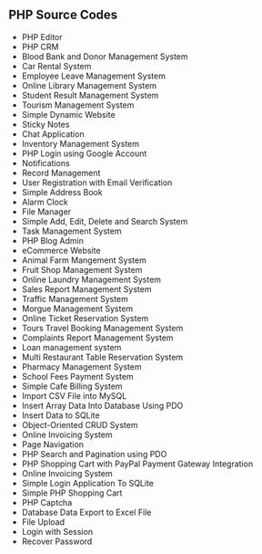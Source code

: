 <h2> PHP Source Codes </h2>
<ul>

 <li><a target="_blank" href="https://github.com/manjunath5496/PHP-Source-Codes/blob/master/php_1.rar" style="text-decoration:none;">PHP Editor</a></li>
  <li><a target="_blank" href="https://github.com/manjunath5496/PHP-CRM" style="text-decoration:none;">PHP CRM</a></li>
 <li><a target="_blank" href="https://github.com/manjunath5496/PHP-Source-Codes/blob/master/bloodbank and donar management system.rar" style="text-decoration:none;">Blood Bank and Donor Management System</a></li>
 <li><a target="_blank" href="https://github.com/manjunath5496/PHP-Source-Codes/blob/master/Car Rental Portal Project.rar" style="text-decoration:none;">Car Rental System </a></li>
 <li><a target="_blank" href="https://github.com/manjunath5496/PHP-Source-Codes/blob/master/Employee Leave Management System.rar" style="text-decoration:none;">Employee Leave Management System</a></li>
 <li><a target="_blank" href="https://github.com/manjunath5496/PHP-Source-Codes/blob/master/Online Library Management System.rar" style="text-decoration:none;">Online Library Management System</a></li>
 <li><a target="_blank" href="https://github.com/manjunath5496/PHP-Source-Codes/blob/master/Student Result Management System.rar" style="text-decoration:none;">Student Result Management System</a></li>
 <li><a target="_blank" href="https://github.com/manjunath5496/PHP-Source-Codes/blob/master/Tourism Management System.rar" style="text-decoration:none;">Tourism Management System</a></li>
  <li><a target="_blank" href="https://github.com/manjunath5496/PHP-Source-Codes/blob/master/simple-website.rar" style="text-decoration:none;">Simple Dynamic Website</a></li>
   <li><a target="_blank" href="https://github.com/manjunath5496/PHP-Source-Codes/blob/master/stickyNotes-master.rar" style="text-decoration:none;">Sticky Notes</a></li>
     <li><a target="_blank" href="https://github.com/manjunath5496/PHP-Source-Codes/blob/master/Chat-Application.rar" style="text-decoration:none;">Chat Application</a></li>
      <li><a target="_blank" href="https://github.com/manjunath5496/PHP-Source-Codes/blob/master/inventory_2014.rar" style="text-decoration:none;">Inventory Management System</a></li>
   
<li><a target="_blank" href="https://github.com/manjunath5496/PHP-Source-Codes/blob/master/Login with Google.rar" style="text-decoration:none;">PHP Login using Google Account</a></li>
  <li><a target="_blank" href="https://github.com/manjunath5496/PHP-Source-Codes/blob/master/notifications.rar" style="text-decoration:none;">Notifications</a></li>
   <li><a target="_blank" href="https://github.com/manjunath5496/PHP-Source-Codes/blob/master/recordmanagement.rar" style="text-decoration:none;">Record Management</a></li>
     <li><a target="_blank" href="https://github.com/manjunath5496/PHP-Source-Codes/blob/master/signup-email-verification.rar" style="text-decoration:none;">User Registration with Email Verification</a></li>
      <li><a target="_blank" href="https://github.com/manjunath5496/PHP-Source-Codes/blob/master/simple_address_book_php_mysql_pdo.rar" style="text-decoration:none;">Simple Address Book</a></li>
   
   <li><a target="_blank" href="https://github.com/manjunath5496/PHP-Source-Codes/blob/master/alarm_clock.rar" style="text-decoration:none;">Alarm Clock</a></li>
  <li><a target="_blank" href="https://github.com/manjunath5496/PHP-Source-Codes/blob/master/myfilemgr.rar" style="text-decoration:none;">File Manager</a></li>
   <li><a target="_blank" href="https://github.com/manjunath5496/PHP-Source-Codes/blob/master/Simple Add, Edit, Delete and Search System.rar" style="text-decoration:none;">Simple Add, Edit, Delete and Search System</a></li>
     <li><a target="_blank" href="https://github.com/manjunath5496/PHP-Source-Codes/blob/master/tasks.rar" style="text-decoration:none;">Task Management System</a></li>
 
<li><a target="_blank" href="https://github.com/manjunath5496/PHP-Source-Codes/blob/master/PHP-Blog-Admin-master.rar" style="text-decoration:none;">PHP Blog Admin</a></li>
 <li><a target="_blank" href="https://github.com/manjunath5496/PHP-Source-Codes/blob/master/PHP-PDO-eCommerce-Store-master.rar" style="text-decoration:none;">eCommerce Website</a></li>
 
<li><a target="_blank" href="https://github.com/manjunath5496/PHP-Source-Codes/blob/master/Animal Farm Mangement System.rar" style="text-decoration:none;">Animal Farm Mangement System</a></li>
  <li><a target="_blank" href="https://github.com/manjunath5496/PHP-Source-Codes/blob/master/Fruit Shop Management System.rar" style="text-decoration:none;">Fruit Shop Management System</a></li>
   <li><a target="_blank" href="https://github.com/manjunath5496/PHP-Source-Codes/blob/master/Online Laundry Management Project.rar" style="text-decoration:none;">Online Laundry Management System</a></li>
     <li><a target="_blank" href="https://github.com/manjunath5496/PHP-Source-Codes/blob/master/Sales Report Management System.rar" style="text-decoration:none;">Sales Report Management System</a></li>
 
<li><a target="_blank" href="https://github.com/manjunath5496/PHP-Source-Codes/blob/master/Traffic Management System.rar" style="text-decoration:none;">Traffic Management System</a></li>
 
   
  <li><a target="_blank" href="https://github.com/manjunath5496/PHP-Source-Codes/blob/master/Morgue Management System.rar" style="text-decoration:none;">Morgue Management System</a></li>
   <li><a target="_blank" href="https://github.com/manjunath5496/PHP-Source-Codes/blob/master/Online Ticket Reservation System.rar" style="text-decoration:none;">Online Ticket Reservation System</a></li>
     <li><a target="_blank" href="https://github.com/manjunath5496/PHP-Source-Codes/blob/master/Tours Travel Booking Management System.rar" style="text-decoration:none;">Tours Travel Booking Management System</a></li>
 

     
  <li><a target="_blank" href="https://github.com/manjunath5496/PHP-Source-Codes/blob/master/Complaints Report Management System.rar" style="text-decoration:none;">Complaints Report Management System</a></li>
   <li><a target="_blank" href="https://github.com/manjunath5496/PHP-Source-Codes/blob/master/Loan management system.rar" style="text-decoration:none;">Loan management system</a></li>
     <li><a target="_blank" href="https://github.com/manjunath5496/PHP-Source-Codes/blob/master/Multi Restaurant Table Reservation System.rar" style="text-decoration:none;">Multi Restaurant Table Reservation System</a></li>
     
   
<li><a target="_blank" href="https://github.com/manjunath5496/PHP-Source-Codes/blob/master/Pharmacy Management System.rar" style="text-decoration:none;">Pharmacy Management System</a></li>
   <li><a target="_blank" href="https://github.com/manjunath5496/PHP-Source-Codes/blob/master/School Fees Payment System.rar" style="text-decoration:none;">School Fees Payment System</a></li>
     <li><a target="_blank" href="https://github.com/manjunath5496/PHP-Source-Codes/blob/master/Simple Cafe Billing System.rar" style="text-decoration:none;">Simple Cafe Billing System</a></li>
     
<li><a target="_blank" href="https://github.com/manjunath5496/PHP-Source-Codes/blob/master/Import CSV File into MySQL.rar" style="text-decoration:none;">Import CSV File into MySQL</a></li>
     
   
<li><a target="_blank" href="https://github.com/manjunath5496/PHP-Source-Codes/blob/master/Insert Array Data Into Database Using PDO.rar" style="text-decoration:none;">Insert Array Data Into Database Using PDO</a></li>
   <li><a target="_blank" href="https://github.com/manjunath5496/PHP-Source-Codes/blob/master/Insert Data to SQLite.rar" style="text-decoration:none;">Insert Data to SQLite</a></li>
     <li><a target="_blank" href="https://github.com/manjunath5496/PHP-Source-Codes/blob/master/Object-Oriented CRUD System.rar" style="text-decoration:none;">Object-Oriented CRUD System</a></li>
   
<li><a target="_blank" href="https://github.com/manjunath5496/PHP-Source-Codes/blob/master/Online Invoicing System.rar" style="text-decoration:none;">Online Invoicing System</a></li>
   <li><a target="_blank" href="https://github.com/manjunath5496/PHP-Source-Codes/blob/master/Page Navigation.rar" style="text-decoration:none;">Page Navigation</a></li>
     <li><a target="_blank" href="https://github.com/manjunath5496/PHP-Source-Codes/blob/master/PHP Search and Pagination using PDO.rar" style="text-decoration:none;">PHP Search and Pagination using PDO</a></li>
      
<li><a target="_blank" href="https://github.com/manjunath5496/PHP-Source-Codes/blob/master/PHP Shopping Cart with PayPal Payment Gateway Integration.rar" style="text-decoration:none;">PHP Shopping Cart with PayPal Payment Gateway Integration</a></li>
   
<li><a target="_blank" href="https://github.com/manjunath5496/PHP-Source-Codes/blob/master/Online Invoicing System.rar" style="text-decoration:none;">Online Invoicing System</a></li>
   <li><a target="_blank" href="https://github.com/manjunath5496/PHP-Source-Codes/blob/master/Simple Login Application To SQLite.rar" style="text-decoration:none;">Simple Login Application To SQLite</a></li>
     <li><a target="_blank" href="https://github.com/manjunath5496/PHP-Source-Codes/blob/master/Simple PHP Shopping Cart.rar" style="text-decoration:none;">Simple PHP Shopping Cart</a></li>
        
   <li><a target="_blank" href="https://github.com/manjunath5496/PHP-Source-Codes/blob/master/Captcha.rar" style="text-decoration:none;">PHP Captcha</a></li>
   
<li><a target="_blank" href="https://github.com/manjunath5496/PHP-Source-Codes/blob/master/Database Data Export to Excel File.rar" style="text-decoration:none;">Database Data Export to Excel File</a></li>
<li><a target="_blank" href="https://github.com/manjunath5496/PHP-Source-Codes/blob/master/File Upload.rar" style="text-decoration:none;">File Upload</a></li>
<li><a target="_blank" href="https://github.com/manjunath5496/PHP-Source-Codes/blob/master/Login with Session.rar" style="text-decoration:none;">Login with Session</a></li>
   
 <li><a target="_blank" href="https://github.com/manjunath5496/PHP-Source-Codes/blob/master/Recover Password.rar" style="text-decoration:none;">Recover Password</a></li>
     
   
   
   
   
 </ul>
